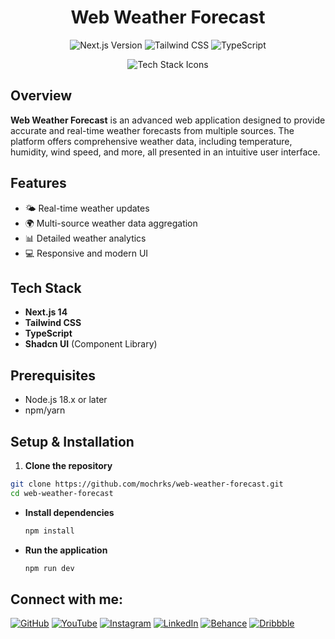 <h1 align="center">Web Weather Forecast</h1>

<p align="center">
  <img src="https://img.shields.io/badge/Next.js-14-black" alt="Next.js Version" />
  <img src="https://img.shields.io/badge/Tailwind-CSS-blue" alt="Tailwind CSS" />
  <img src="https://img.shields.io/badge/TypeScript-blue" alt="TypeScript" />
</p>

<p align="center">
  <img src="https://skillicons.dev/icons?i=nextjs,tailwind,typescript,vercel" alt="Tech Stack Icons" />
</p>

## Overview

**Web Weather Forecast** is an advanced web application designed to provide accurate and real-time weather forecasts from multiple sources. The platform offers comprehensive weather data, including temperature, humidity, wind speed, and more, all presented in an intuitive user interface.

## Features

- 🌤️ Real-time weather updates
- 🌍 Multi-source weather data aggregation
- 📊 Detailed weather analytics
- 💻 Responsive and modern UI

## Tech Stack

- **Next.js 14**
- **Tailwind CSS**
- **TypeScript**
- **Shadcn UI** (Component Library)

## Prerequisites

- Node.js 18.x or later
- npm/yarn

## Setup & Installation

1. **Clone the repository**

```bash
git clone https://github.com/mochrks/web-weather-forecast.git
cd web-weather-forecast

```

- **Install dependencies**

    ```bash
   npm install
    ```

- **Run the application**

    ```bash
   npm run dev
    ```



## Connect with me:
[![GitHub](https://img.shields.io/badge/GitHub-333?style=for-the-badge&logo=github&logoColor=white)](https://github.com/mochrks)
[![YouTube](https://img.shields.io/badge/YouTube-FF0000?style=for-the-badge&logo=youtube&logoColor=white)](https://youtube.com/@Gdvisuel)
[![Instagram](https://img.shields.io/badge/Instagram-E4405F?style=for-the-badge&logo=instagram&logoColor=white)](https://instagram.com/mochrks)
[![LinkedIn](https://img.shields.io/badge/LinkedIn-0077B5?style=for-the-badge&logo=linkedin&logoColor=white)](https://linkedin.com/in/mochrks)
[![Behance](https://img.shields.io/badge/Behance-1769FF?style=for-the-badge&logo=behance&logoColor=white)](https://behance.net/mochrks)
[![Dribbble](https://img.shields.io/badge/Dribbble-EA4C89?style=for-the-badge&logo=dribbble&logoColor=white)](https://dribbble.com/mochrks)